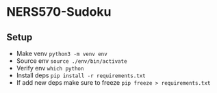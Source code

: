# NERS570-Sudoku
## Setup
- Make venv `python3 -m venv env`
- Source env `source ./env/bin/activate`
- Verify env `which python`
- Install deps `pip install -r requirements.txt`
- If add new deps make sure to freeze `pip freeze > requirements.txt`